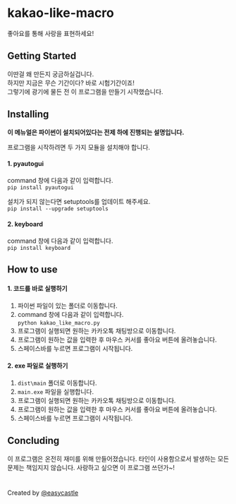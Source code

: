 # kakao-like-macro

좋아요를 통해 사랑을 표현하세요!

## Getting Started

이딴걸 왜 만든지 궁금하실겁니다.  
하지만 지금은 무슨 기간이다? 바로 시험기간이죠!  
그렇기에 광기에 물든 전 이 프로그램을 만들기 시작했습니다.

## Installing

**이 메뉴얼은 파이썬이 설치되어있다는 전제 하에 진행되는 설명입니다.**

프로그램을 시작하려면 두 가지 모듈을 설치해야 합니다.

#### 1. pyautogui

command 창에 다음과 같이 입력합니다.  
```pip install pyautogui```

설치가 되지 않는다면 setuptools를 업데이트 해주세요.  
```pip install --upgrade setuptools```

#### 2. keyboard
    
command 창에 다음과 같이 입력합니다.  
```pip install keyboard```

## How to use

#### 1. 코드를 바로 실행하기
1. 파이썬 파일이 있는 폴더로 이동합니다.
2. command 창에 다음과 같이 입력합니다.  
```python kakao_like_macro.py```
3. 프로그램이 실행되면 원하는 카카오톡 채팅방으로 이동합니다.
4. 프로그램이 원하는 값을 입력한 후 마우스 커서를 좋아요 버튼에 올려놓습니다.
5. 스페이스바를 누르면 프로그램이 시작됩니다.

#### 2. exe 파일로 실행하기
1. ```dist\main``` 폴더로 이동합니다.
2. ```main.exe``` 파일을 실행합니다.
3. 프로그램이 실행되면 원하는 카카오톡 채팅방으로 이동합니다.
4. 프로그램이 원하는 값을 입력한 후 마우스 커서를 좋아요 버튼에 올려놓습니다.
5. 스페이스바를 누르면 프로그램이 시작됩니다.

## Concluding

이 프로그램은 온전히 재미를 위해 만들어졌습니다.
타인이 사용함으로서 발생하는 모든 문제는 책임지지 않습니다.
사랑하고 싶으면 이 프로그램 쓰던가~!

#
Created by [@easycastle](https://github.com/easycastle)